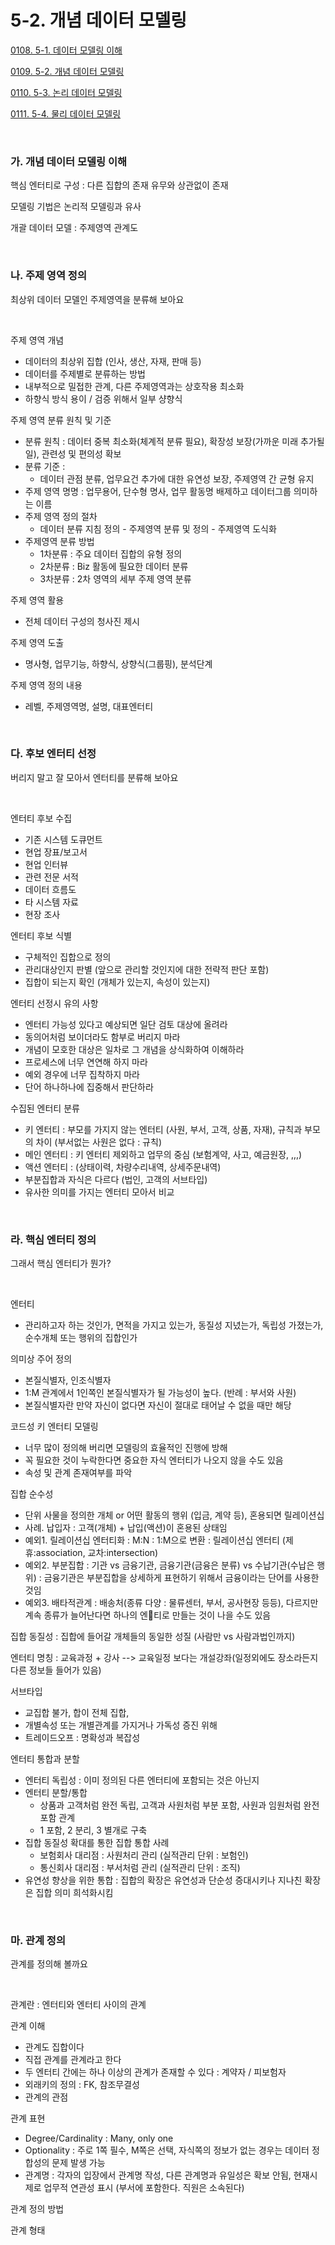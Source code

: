 # 5-2. 개념 데이터 모델링

<p> <a href="./study_0108.html">0108. 5-1. 데이터 모델링 이해</a> </p>
<p> <a href="./study_0109.html">0109. 5-2. 개념 데이터 모델링</a> </p>
<p> <a href="./study_0110.html">0110. 5-3. 논리 데이터 모델링</a> </p>
<p> <a href="./study_0111.html">0111. 5-4. 물리 데이터 모델링</a> </p>

<br>

### **가. 개념 데이터 모델링 이해** 

핵심 엔터티로 구성 : 다른 집합의 존재 유무와 상관없이 존재

모델링 기법은 논리적 모델링과 유사

개괄 데이터 모델 : 주제영역 관계도 

<br>


### **나. 주제 영역 정의** 

최상위 데이터 모델인 주제영역을 분류해 보아요

<br>

주제 영역 개념
- 데이터의 최상위 집합 (인사, 생산, 자재, 판매 등) 
- 데이터를 주제별로 분류하는 방법
- 내부적으로 밀접한 관계, 다른 주제영역과는 상호작용 최소화
- 하향식 방식 용이 / 검증 위해서 일부 샹향식

주제 영역 분류 원칙 및 기준
- 분류 원칙 : 데이터 중복 최소화(체계적 분류 필요), 확장성 보장(가까운 미래 추가될 일), 관련성 및 편의성 확보
- 분류 기준 : 
  - 데이터 관점 분류, 업무요건 추가에 대한 유연성 보장, 주제영역 간 균형 유지
- 주제 영역 명명 : 업무용어, 단수형 명사, 업무 활동명 배제하고 데이터그룹 의미하는 이름
- 주제 영역 정의 절차
  - 데이터 분류 지침 정의 - 주제영역 분류 및 정의 - 주제영역 도식화 
- 주제영역 분류 방법
  - 1차분류 : 주요 데이터 집합의 유형 정의
  - 2차분류 : Biz 활동에 필요한 데이터 분류
  - 3차분류 : 2차 영역의 세부 주제 영역 분류

주제 영역 활용
- 전체 데이터 구성의 청사진 제시

주제 영역 도출
- 명사형, 업무기능, 하향식, 상향식(그룹핑), 분석단계

주제 영역 정의 내용
- 레벨, 주제영역명, 설명, 대표엔터티

<br>


### **다. 후보 엔터티 선정** 

버리지 말고 잘 모아서 엔터티를 분류해 보아요

<br>

엔터티 후보 수집
- 기존 시스템 도큐먼트
- 현업 장표/보고서
- 현업 인터뷰
- 관련 전문 서적
- 데이터 흐름도
- 타 시스템 자료
- 현장 조사

엔터티 후보 식별
- 구체적인 집합으로 정의
- 관리대상인지 판별 (앞으로 관리할 것인지에 대한 전략적 판단 포함)
- 집합이 되는지 확인 (개체가 있는지, 속성이 있는지)

엔터티 선정시 유의 사항
- 엔터티 가능성 있다고 예상되면 일단 검토 대상에 올려라
- 동의어처럼 보이더라도 함부로 버리지 마라
- 개념이 모호한 대상은 일차로 그 개념을 상식화하여 이해하라
- 프로세스에 너무 연연해 하지 마라
- 예외 경우에 너무 집착하지 마라
- 단어 하나하나에 집중해서 판단하라

수집된 엔터티 분류
- 키 엔터티 : 부모를 가지지 않는 엔터티 (사원, 부서, 고객, 상품, 자재), 규칙과 부모의 차이 (부서없는 사원은 없다 : 규칙)
- 메인 엔터티 : 키 엔터티 제외하고 업무의 중심 (보험계약, 사고, 예금원장, ,,,)
- 액션 엔터티 : (상태이력, 차량수리내역, 상세주문내역)
- 부분집합과 자식은 다르다 (법인, 고객의 서브타입)
- 유사한 의미를 가지는 엔터티 모아서 비교

<br>


### **라. 핵심 엔터티 정의** 

그래서 핵심 엔터티가 뭔가?

<br>

엔터티
- 관리하고자 하는 것인가, 면적을 가지고 있는가, 동질성 지녔는가, 독립성 가졌는가, 순수개체 또는 행위의 집합인가

의미상 주어 정의
- 본질식별자, 인조식별자
- 1:M 관계에서 1인쪽인 본질식별자가 될 가능성이 높다. (반례 : 부서와 사원)
- 본질식별자란 만약 자신이 없다면 자신이 절대로 태어날 수 없을 때만 해당

코드성 키 엔터티 모델링
- 너무 많이 정의해 버리면 모델링의 효율적인 진행에 방해
- 꼭 필요한 것이 누락한다면 중요한 자식 엔터티가 나오지 않을 수도 있음
- 속성 및 관계 존재여부를 파악

집합 순수성
- 단위 사물을 정의한 개체 or 어떤 활동의 행위 (입금, 계약 등), 혼용되면 릴레이션십
- 사례. 납입자 : 고객(개체) + 납입(액션)이 혼용된 상태임
- 예외1. 릴레이션십 엔터티화 : M:N : 1:M으로 변환 : 릴레이션십 엔터티 (제휴:association, 교차:intersection)
- 예외2. 부분집합 : 기관 vs 금융기관, 금융기관(금융은 분류) vs 수납기관(수납은 행위) : 금융기관은 부분집합을 상세하게 표현하기 위해서 금융이라는 단어를 사용한 것임
- 예외3. 배타적관계 : 배송처(종류 다양 : 물류센터, 부서, 공사현장 등등), 다르지만 계속 종류가 늘어난다면 하나의 엔티로 만들는 것이 나을 수도 있음

집합 동질성 : 집합에 들어갈 개체들의 동일한 성질 (사람만 vs 사람과법인까지)

엔터티 명칭 : 교육과정 + 강사 --> 교육일정 보다는 개설강좌(일정외에도 장소라든지 다른 정보들 들어가 있음)

서브타입
- 교집합 불가, 합이 전체 집합, 
- 개별속성 또는 개별관계를 가지거나 가독성 증진 위해
- 트레이드오프 : 명확성과 복잡성

엔터티 통합과 분할
- 엔터티 독립성 : 이미 정의된 다른 엔터티에 포함되는 것은 아닌지 
- 엔터티 분할/통합
  - 상품과 고객처럼 완전 독립, 고객과 사원처럼 부분 포함, 사원과 임원처럼 완전 포함 관계
  - 1 포함, 2 분리, 3 별개로 구축
- 집합 동질성 확대를 통한 집합 통합 사례
  - 보험회사 대리점 : 사원처리 관리 (실적관리 단위 : 보험인)
  - 통신회사 대리점 : 부서처럼 관리 (실적관리 단위 : 조직)
- 유연성 향상을 위한 통합 : 집합의 확장은 유연성과 단순성 증대시키나 지나친 확장은 집합 의미 희석화시킴

<br>


### **마. 관계 정의** 

관계를 정의해 볼까요

<br>

관계란 : 엔터티와 엔터티 사이의 관계

관계 이해
- 관계도 집합이다
- 직접 관계를 관계라고 한다
- 두 엔터티 간에는 하나 이상의 관계가 존재할 수 있다 : 계약자 / 피보험자
- 외래키의 정의 : FK, 참조무결성
- 관계의 관점

관계 표현
- Degree/Cardinality : Many, only one
- Optionality : 주로 1쪽 필수, M쪽은 선택, 자식쪽의 정보가 없는 경우는 데이터 정합성의 문제 발생 가능
- 관계명 : 각자의 입장에서 관계명 작성, 다른 관계명과 유일성은 확보 안됨, 현재시제로 업무적 연관성 표시 (부서에 포함한다. 직원은 소속된다)

관계 정의 방법

관계 형태



